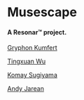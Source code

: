 # Musescape
#### A Resonar™ project.

[Gryphon Kumfert](https://github.com/GLKumfert)

[Tingxuan Wu](https://github.com/twu148)

[Komay Sugiyama](https://github.com/zenxha)

[Andy Jarean](https://github.com/ajarean)

